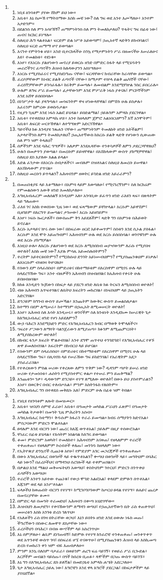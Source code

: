 <ol>
  <li>
    <ol>
      <li>ነቢዩ ዕንባቆም ያየው ሸክም ይህ ነው።</li>
      <li>አቤቱ፥ እኔ ስጮኽ የማትሰማው እስከ መቼ ነው? ስለ ግፍ ወደ አንተ እጮኻለሁ፥ አንተም አታድንም።</li>
      <li>በደልንስ ስለ ምን አሳየኸኝ? ጠማምነትንስ ስለ ምን ትመለከታለህ? ጥፋትና ግፍ በፊቴ ነው፤ ጠብና ክርክር ይነሣሉ።</li>
      <li>ስለዚህ ሕግ ላልቶአል፥ ፍርድም ድል ነሥቶ አይወጣም፤ ኃጢአተኛ ጻድቅን ይከብባልና፤ ስለዚህ ፍርድ ጠማማ ሆኖ ይወጣል።</li>
      <li>እናንተ የምትንቁ ሆይ፥ አንድ ቢተርክላችሁ ስንኳ የማታምኑትን ሥራ በዘመናችሁ እሠራለሁና እዩ፥ ተመልከቱ፥ ተደነቁ።</li>
      <li>እነሆ፥ የእነርሱ ያልሆነውን መኖሪያ ይወርሱ ዘንድ በምድር ስፋት ላይ የሚሄዱትን መራሮችንና ፈጣኖችን ሕዝብ ከለዳውያንን አስነሣለሁ።</li>
      <li>እነርሱ የሚያስፈሩና የሚያስደነግጡ ናቸው፤ ፍርዳቸውና ክብራቸው ከራሳቸው ይወጣል።</li>
      <li>ፈረሶቻቸውም ከነብር ይልቅ ፈጣኖች ናቸው፥ ከማታም ተኵላ ይልቅ ጨካኞች ናቸው፤ ፈረሰኞቻቸውም ይንሳፈፋሉ፥ ከሩቅም ይመጣሉ፥ ለመብልም እንደሚቸኵል ንስር ይበርራሉ።</li>
      <li>ሁሉም ለግፍ ሥራ ይመጣሉ፥ ፊታቸውንም እንደ ምሥራቅ ነፋስ ያቀናሉ፤ ምርኮኞችንም እንደ አሸዋ ይሰበስባሉ።</li>
      <li>በነገሥታት ላይ ያላግጣሉ፥ መሳፍንትም ዋዛ ሆነውላቸዋል፤ በምሽጉ ሁሉ ይስቃሉ፥ አፈሩንም ከምረው ይወስዱታል።</li>
      <li>የዚያን ጊዜም እንደ ነፋስ አልፎ ይሄዳል፥ ይበድልማል፤ ኃይሉንም አምላክ ያደርገዋል።</li>
      <li>አቤቱ፥ የተቀደስህ አምላኬ ሆይ፥ አንተ ከዘላለም ጀምሮ አልነበርህምን? እኛ አንሞትም፤ አቤቱ፥ ለፍርድ ሠርተኸዋል፥ ለተግሣጽም አድርገኸዋል።</li>
      <li>ዓይኖችህ ክፉ እንዳያዩ ንጹሐን ናቸው፥ ጠማምነትንም ትመለከት ዘንድ አትችልም፤ አታላዮችንስ ለምን ትመለከታለህ? ኃጢአተኛውስ ከእርሱ ይልቅ ጻድቅ የሆነውን ሲውጠው ስለ ምን ዝም ትላለህ?</li>
      <li>ሰዎችንም እንደ ባሕር ዓሣዎች፥ አለቃም እንደሌላቸው ተንቀሳቃሾች ለምን ታደርጋቸዋለህ?</li>
      <li>ሁሉን በመቃጥን ያወጣል፥ በመረቡም ይይዛቸዋል፥ በአሽክላውም ውስጥ ያከማቻቸዋል፤ ስለዚህ ደስ እያለው እልል ይላል።</li>
      <li>እድል ፈንታው በእነርሱ ሰብታለችና፥ መብሉም በዝቶአልና ስለዚህ ለመረቡ ይሠዋል፥ ለአሽክላውም ያጥናል።</li>
      <li>ስለዚህ መረቡን ይጥላልን? አሕዛብንም ዘወትር ይገድል ዘንድ አይራራምን?</li>
    </ol>
  </li>
  <li>
    <ol>
      <li>በመጠበቂያዬ ላይ እቆማለሁ፥ በአምባ ላይም እወጣለሁ፤ የሚናገረኝንም፥ ስለ ክርክሬም የምመልሰውን አውቅ ዘንድ እመለከታለሁ።</li>
      <li>እግዚአብሔርም መለሰልኝ እንዲህም አለ። አንባቢው ይፈጥን ዘንድ ራእዩን ጻፍ፥ በጽላትም ላይ ግለጠው።</li>
      <li>ራእዩ ገና እስከ ተወሰነው ጊዜ ነው፥ ወደ ፍጻሜውም ይቸኵላል፥ እርሱም አይዋሽም፤ ቢዘገይም በእርግጥ ይመጣልና ታገሠው፤ እርሱ አይዘገይም።</li>
      <li>እነሆ፥ ነፍሱ ኰርታለች፥ በውስጡም ቅን አይደለችም፤ ጻድቅ ግን በእምነቱ በሕይወት ይኖራል።</li>
      <li>እርሱ አታላይና ኵሩ ሰው ነው፤ በስፍራው ዐርፎ አይቀመጥም፤ ስስቱን እንደ ሲኦል ያሰፋል፥ እርሱም እንደ ሞት አይጠግብም፤ አሕዛብንም ሁሉ ወደ እርሱ ይሰበስባል፥ ወገኖቹንም ሁሉ ወደ እርሱ ያከማቻል።</li>
      <li>እነዚህ ሁሉ። ለእርሱ ያልሆነውን ወደ እርሱ ለሚሰበስብ መያዣውንም ለራሱ የሚያበዛ ወዮለት! እስከ መቼ ነው? እያሉ ምሳሌ አይመስሉበትምን?</li>
      <li>ተረትም አይተርቱበትምን? የሚነክሱህ ድንገት አይነሡብህምን? የሚያስጨንቁህም ይነቃሉ፤ ለእነርሱም ብዝበዛ ትሆናለህ።</li>
      <li>የሰውን ደም ስላፈሰስህ፥ በምድሪቱና በከተማይቱም በእርስዋም በሚኖሩ ሁሉ ላይ ስላደረግኸው ግፍ፥ አንተ ብዙዎችን አሕዛብን በዝብዘሃልና ከአሕዛብ የቀሩት ሁሉ ይበዘብዙሃል።</li>
      <li>ከክፉ እንዲድን ጐጆውን በከፍታ ላይ ያደርግ ዘንድ ለቤቱ ክፉ ትርፍን ለሚሰበስብ ወዮለት!</li>
      <li>ብዙ አሕዛብን አጥፍተሃልና ለቤትህ እፍረትን መክረሃል፥ በነፍስህም ላይ ኃጢአትን አድርገሃል።</li>
      <li>ድንጋይም ከግንብ ውስጥ ይጮኻል፥ እንጨትም ከውቅር ውስጥ ይመልስለታል።</li>
      <li>ከተማን በደም ለሚሠራ፥ ከተማንም በኃጢአት ለሚመሠርት ወዮለት!</li>
      <li>እነሆ፥ አሕዛብ ስለ እሳት እንዲሠሩ፥ ወገኖችም ስለ ከንቱነት እንዲደክሙ ከሠራዊት ጌታ ከእግዚአብሔር ዘንድ የሆነ አይደለምን?</li>
      <li>ውኃ ባሕርን እንደሚከድን ምድር የእግዚአብሔርን ክብር በማወቅ ትሞላለችና።</li>
      <li>ኀፍረተ ሥጋውን ለማየት ባልንጀራውን ለሚያጠጣ፥ ክፉንም ለሚጨምርበት፥ ለሚያሰክረውም ወዮለት!</li>
      <li>በክብር ፋንታ እፍረት ሞልቶብሃል፤ አንተ ደግሞ ጠጥተህ ተንገድገድ፤ የእግዚአብሔር የቀኙ ጽዋ ይመለስብሃል፥ እፍረትም በክብርህ ላይ ይሆናል።</li>
      <li>የሰውንም ደም ስላፈሰስህ፥ በምድሪቱና በከተማይቱም በእርስዋም በሚኖሩ ሁሉ ላይ ስላደረግኸው ግፍ፥ በሊባኖስ ላይ የሠራኸው ግፍ ይከድንሃል፤ የአራዊትም አደጋ ያስፈራራሃል።</li>
      <li>የተቀረጸውን ምስል ሠሪው የቀረጸው ለምን ጥቅም ነው? ዲዳንም ጣዖት ይሠራ ዘንድ ሠሪው የታመነበቱ፥ ሐሰትን የሚያስተምር ቀልጦ የተሠራ ምን ይጠቅማል?</li>
      <li>እንጨቱን። ንቃ፥ ዲዳውንም ድንጋይ። ተነሣ ለሚለው ወዮለት! በውኑ ይህ ያስተምራልን? እነሆ፥ በወርቅና በብር ተለብጦአል፥ ምንም እስትንፋስ የለበትም።</li>
      <li>እግዚአብሔር ግን በተቀደሰ መቅደሱ አለ፤ ምድርም ሁሉ በፊቱ ዝም ትበል።</li>
    </ol>
  </li>
  <li>
    <ol>
      <li>የነቢዩ የዕንባቆም ጸሎት በመዝሙር።</li>
      <li>አቤቱ፥ ዝናህን ሰምቼ ፈራሁ፤ አቤቱ፥ በዓመታት መካከል ሥራህን ፈጽም፤ በዓመታት መካከል ትታወቅ፤ በመዓት ጊዜ ምሕረትን አስብ።</li>
      <li>እግዚአብሔር ከቴማን፥ ቅዱሱም ከፋራን ተራራ ይመጣል። ክብሩ ሰማያትን ከድኖአል፥ ምስጋናውም ምድርን ሞልቶአል።</li>
      <li>ፀዳሉም እንደ ብርሃን ነው፤ ጨረር ከእጁ ወጥቶአል፤ ኃይሉም በዚያ ተሰውሮአል።</li>
      <li>ቸነፈር በፊቱ ይሄዳል፥ የእሳትም ነበልባል ከእግሩ ይወጣል።</li>
      <li>ቆመ፥ ምድርንም አወካት፤ ተመለከተ፥ አሕዛብንም አናወጠ፤ የዘላለምም ተራሮች ተቀጠቀጡ፥ የዘላለምም ኮረብቶች ቀለጡ፤ መንገዱ ከዘላለም ነው።</li>
      <li>የኢትዮጵያ ድንኳኖች ሲጨነቁ አየሁ፤ የምድያም አገር መጋረጃዎች ተንቀጠቀጡ።</li>
      <li>በውኑ እግዚአብሔር በወንዞች ላይ ተቈጥቶአልን? ቍጣህ በወንዞች ላይ፥ መዓትህም በባሕር ላይ ነውን? በፈረሶችህና በማዳንህ ሰረገሎች ላይ ተቀምጠሃልና።</li>
      <li>በቃልህ እንደ ማልህ መቅሠፍትህን አወጣህ፤ ቀስትህንም ገተርህ፤ ምድርን ሰንጥቀህ ፈሳሾችን አወጣህ።</li>
      <li>ተራሮች አንተን አይተው ተጨነቁ፤ የውኃ ሞገድ አልፎአል፤ ቀላዩም ድምፁን ሰጥቶአል፥ እጁንም ወደ ላይ አንሥቶአል።</li>
      <li>ፍላጾችህ ከወጡበት ብርሃን የተነሣ፥ ከሚንቦገቦገውም ከጦርህ ፀዳል የተነሣ፥ ፀሐይና ጨረቃ በመኖሪያቸው ቆሙ።</li>
      <li>በምድር ላይ በመዓት ተራመድህ፤ አሕዛብን በቍጣ አሄድሃቸው።</li>
      <li>ሕዝብህን ለመታደግ፥ የቀባኸውንም ለማዳን ወጣህ፤ የኃጢአተኛውን ቤት ራስ ቀጠቀጥህ፤ መሠረቱን እስከ አንገቱ ድረስ ገለጥህ።</li>
      <li>የአለቆችን ራስ በገዛ በትራቸው ወጋህ፤ እኔን ይበትኑ ዘንድ እንደ ዐውሎ ነፋስ መጡ፤ ችግረኛውን በስውር ለመዋጥ ደስታቸው ነው።</li>
      <li>ፈረሶችህን በባሕር፥ በብዙ ውኆችም ላይ አስረገጥህ።</li>
      <li>እኔ ሰምቻለሁ፥ ልቤም ደነገጠብኝ፤ ከድምፁ የተነሣ ከንፈሮቼ ተንቀጠቀጡ፤ መንቀጥቀጥ ወደ አጥንቶቼ ውስጥ ገባ፤ በስፍራዬ ሆኜ ተናወጥሁ፤ በሚያስጨንቁን ሕዝብ ላይ እስኪመጣ ድረስ የመከራን ቀን ዝም ብዬ እጠብቃለሁ።</li>
      <li>ምንም እንኳ በለስም ባታፈራ፥ በወይንም ሐረግ ፍሬ ባይገኝ፥ የወይራ ሥራ ቢጐድል፥ እርሾችም መብልን ባይሰጡ፥ በጎች ከበረቱ ቢጠፉ፥ ላሞችም በጋጡ ውስጥ ባይገኙ፥</li>
      <li>እኔ ግን በእግዚአብሔር ደስ ይለኛል፤ በመድኃኒቴ አምላክ ሐሤት አደርጋለሁ።</li>
      <li>ጌታ እግዚአብሔር ኃይሌ ነው፤ እግሮቼን እንደ ዋላ እግሮች ያደርጋል፤ በከፍታዎችም ላይ ያስሄደኛል።</li>
    </ol>
  </li>
</ol>